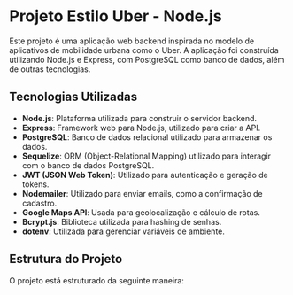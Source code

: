 # Projeto Estilo Uber - Node.js

Este projeto é uma aplicação web backend inspirada no modelo de aplicativos de mobilidade urbana como o Uber. A aplicação foi construída utilizando Node.js e Express, com PostgreSQL como banco de dados, além de outras tecnologias.

## Tecnologias Utilizadas

- **Node.js**: Plataforma utilizada para construir o servidor backend.
- **Express**: Framework web para Node.js, utilizado para criar a API.
- **PostgreSQL**: Banco de dados relacional utilizado para armazenar os dados.
- **Sequelize**: ORM (Object-Relational Mapping) utilizado para interagir com o banco de dados PostgreSQL.
- **JWT (JSON Web Token)**: Utilizado para autenticação e geração de tokens.
- **Nodemailer**: Utilizado para enviar emails, como a confirmação de cadastro.
- **Google Maps API**: Usada para geolocalização e cálculo de rotas.
- **Bcrypt.js**: Biblioteca utilizada para hashing de senhas.
- **dotenv**: Utilizada para gerenciar variáveis de ambiente.

## Estrutura do Projeto

O projeto está estruturado da seguinte maneira:

